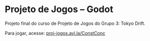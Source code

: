 # Projeto de Jogos – Godot

Projeto final do curso de Projeto de Jogos do Grupo 3: Tokyo Drift.

Para jogar, acesse: [proj-jogos.avl.la/ConstConc](https://proj-jogos.avl.la/ConstConc)
